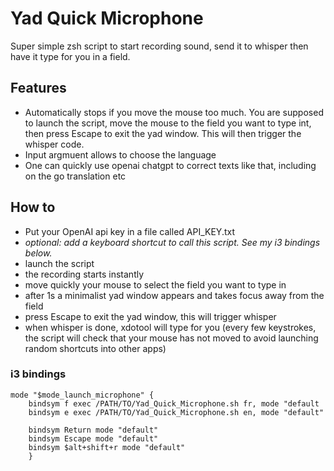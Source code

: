 # Yad Quick Microphone
Super simple zsh script to start recording sound, send it to whisper then have it type for you in a field.

## Features
* Automatically stops if you move the mouse too much. You are supposed to launch the script, move the mouse to the field you want to type int, then press Escape to exit the yad window. This will then trigger the whisper code.
* Input argmuent allows to choose the language
* One can quickly use openai chatgpt to correct texts like that, including on the go translation etc

## How to
* Put your OpenAI api key in a file called API_KEY.txt
* *optional: add a keyboard shortcut to call this script. See my i3 bindings below.*
* launch the script
* the recording starts instantly
* move quickly your mouse to select the field you want to type in
* after 1s a minimalist yad window appears and takes focus away from the field
* press Escape to exit the yad window, this will trigger whisper
* when whisper is done, xdotool will type for you (every few keystrokes, the script will check that your mouse has not moved to avoid launching random shortcuts into other apps)

### i3 bindings
```
mode "$mode_launch_microphone" {
    bindsym f exec /PATH/TO/Yad_Quick_Microphone.sh fr, mode "default
    bindsym e exec /PATH/TO/Yad_Quick_Microphone.sh en, mode "default"

    bindsym Return mode "default"
    bindsym Escape mode "default"
    bindsym $alt+shift+r mode "default"
    }

```
